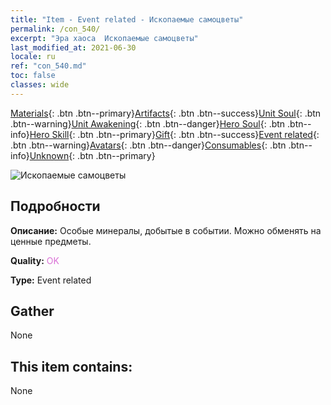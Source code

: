 ```yaml
---
title: "Item - Event related - Ископаемые самоцветы"
permalink: /con_540/
excerpt: "Эра хаоса  Ископаемые самоцветы"
last_modified_at: 2021-06-30
locale: ru
ref: "con_540.md"
toc: false
classes: wide
---
```

 [Materials](/ItemsRU/){: .btn .btn--primary}[Artifacts](/ItemsRU/Artifacts/){: .btn .btn--success}[Unit Soul](/ItemsRU/UnitSoul/){: .btn .btn--warning}[Unit Awakening](/ItemsRU/UnitAwakening/){: .btn .btn--danger}[Hero Soul](/ItemsRU/HeroSoul/){: .btn .btn--info}[Hero Skill](/ItemsRU/HeroSkill/){: .btn .btn--primary}[Gift](/ItemsRU/Gift/){: .btn .btn--success}[Event related](/ItemsRU/Events/){: .btn .btn--warning}[Avatars](/ItemsRU/Avatars/){: .btn .btn--danger}[Consumables](/ItemsRU/Consumables/){: .btn .btn--info}[Unknown](/ItemsRU/Unknown/){: .btn .btn--primary}

 ![Ископаемые самоцветы](/images/t/i_10026.png)

## Подробности
 **Описание:** Особые минералы, добытые в событии. Можно обменять на ценные предметы.

 **Quality:** <span style="color: #DA70D6">OK</span>

 **Type:** Event related

## Gather

  None

## This item contains:

  None

